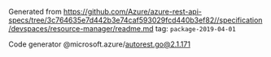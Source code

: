 Generated from https://github.com/Azure/azure-rest-api-specs/tree/3c764635e7d442b3e74caf593029fcd440b3ef82//specification/devspaces/resource-manager/readme.md tag: `package-2019-04-01`

Code generator @microsoft.azure/autorest.go@2.1.171


